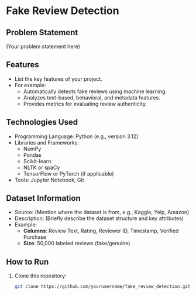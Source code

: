 # Fake Review Detection

## **Problem Statement**
(Your problem statement here)

## **Features**
- List the key features of your project.
- For example:
  - Automatically detects fake reviews using machine learning.
  - Analyzes text-based, behavioral, and metadata features.
  - Provides metrics for evaluating review authenticity.

## **Technologies Used**
- Programming Language: Python (e.g., version 3.12)
- Libraries and Frameworks:
  - NumPy
  - Pandas
  - Scikit-learn
  - NLTK or spaCy
  - TensorFlow or PyTorch (if applicable)
- Tools: Jupyter Notebook, Git

## **Dataset Information**
- Source: (Mention where the dataset is from, e.g., Kaggle, Yelp, Amazon)
- Description: (Briefly describe the dataset structure and key attributes)
- Example:
  - **Columns**: Review Text, Rating, Reviewer ID, Timestamp, Verified Purchase
  - **Size**: 50,000 labeled reviews (fake/genuine)

## **How to Run**
1. Clone this repository:
   ```bash
   git clone https://github.com/yourusername/fake_review_detection.git
